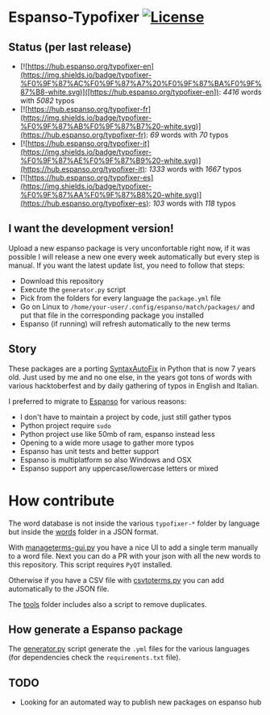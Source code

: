 # Espanso-Typofixer [![License](https://img.shields.io/badge/License-GPL%20v3-blue.svg)](http://www.gnu.org/licenses/gpl-3.0)   

## Status (per last release)

* [![https://hub.espanso.org/typofixer-en](https://img.shields.io/badge/typofixer-%F0%9F%87%AC%F0%9F%87%A7%20%F0%9F%87%BA%F0%9F%87%B8-white.svg)]([https://hub.espanso.org/typofixer-en]): *<!--en-words-->4416<!--en-words-end-->* words with *<!--en-typos-->5082<!--en-typos-end-->* typos
* [![https://hub.espanso.org/typofixer-fr](https://img.shields.io/badge/typofixer-%F0%9F%87%AB%F0%9F%87%B7%20-white.svg)](https://hub.espanso.org/typofixer-fr): *<!--fr-words-->69<!--fr-words-end-->* words with *<!--fr-typos-->70<!--fr-typos-end-->* typos
* [![https://hub.espanso.org/typofixer-it](https://img.shields.io/badge/typofixer-%F0%9F%87%AE%F0%9F%87%B9%20-white.svg)](https://hub.espanso.org/typofixer-it): *<!--it-words-->1333<!--it-words-end-->* words with *<!--it-typos-->1667<!--it-typos-end-->* typos
* [![https://hub.espanso.org/typofixer-es](https://img.shields.io/badge/typofixer-%F0%9F%87%AA%F0%9F%87%B8%20-white.svg)](https://hub.espanso.org/typofixer-es): *<!--es-words-->103<!--es-words-end-->* words with *<!--es-typos-->118<!--es-typos-end-->* typos

## I want the development version!

Upload a new espanso package is very unconfortable right now, if it was possible I will release a new one every week automatically but every step is manual.
If you want the latest update list, you need to follow that steps:

* Download this repository
* Execute the `generator.py` script
* Pick from the folders for every language the `package.yml` file
* Go on Linux to `/home/your-user/.config/espanso/match/packages/` and put that file in the corresponding package you installed
* Espanso (if running) will refresh automatically to the new terms

## Story

These packages are a porting [SyntaxAutoFix](https://github.com/Mte90/SyntaxAutoFix) in Python that is now 7 years old.
Just used by me and no one else, in the years got tons of words with various hacktoberfest and by daily gathering of typos in English and Italian.

I preferred to migrate to [Espanso](https://espanso.org) for various reasons:

* I don't have to maintain a project by code, just still gather typos
* Python project require `sudo`
* Python project use like 50mb of ram, espanso instead less
* Opening to a wide more usage to gather more typos
* Espanso has unit tests and better support
* Espanso is multiplatform so also Windows and OSX
* Espanso support any uppercase/lowercase letters or mixed

# How contribute

The word database is not inside the various `typofixer-*` folder by language but inside the [words](https://github.com/Mte90/espanso-typofixer/tree/master/words) folder in a JSON format.

With [manageterms-gui.py](https://github.com/Mte90/espanso-typofixer/blob/master/tools/manageterms-gui.py) you have a nice UI to add a single term manually to a word file. Next you can do a PR with your json with all the new words to this repository. This script requires `PyQT` installed.

Otherwise if you have a CSV file with [csvtoterms.py](https://github.com/Mte90/espanso-typofixer/blob/master/tools/csvtoterms.py) you can add automatically to the JSON file.

The [tools](https://github.com/Mte90/espanso-typofixer/tree/master/tools) folder includes also a script to remove duplicates.

## How generate a Espanso package

The [generator.py](https://github.com/Mte90/espanso-typofixer/blob/master/generator.py) script generate the `.yml` files for the various languages (for dependencies check the `requirements.txt` file).

## TODO

* Looking for an automated way to publish new packages on espanso hub

